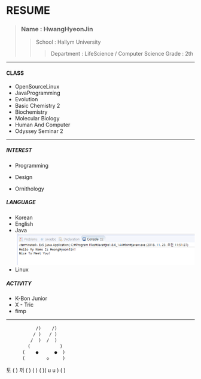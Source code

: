 RESUME
====================  
>### Name : HwangHyeonJin  
>>School : Hallym University  
>>>Department : LifeScience / Computer Science 
Grade : 2th
------------------------
#### CLASS 
- OpenSourceLinux   
- JavaProgramming    
- Evolution  
- Basic Chemistry 2  
- Biochemistry  
- Molecular Biology  
- Human And Computer  
- Odyssey Seminar 2  
 -------------------------
##### INTEREST   
- Programming   

- Design   
- Ornithology    

##### LANGUAGE  
- Korean  
- English  
- Java  
![2](2.png)
- Linux  

##### ACTIVITY  
- K-Bon Junior  
- X - Tric  
- fimp
 ------------------------  
               /)    /)
              / )   / )
             /  )  /  )
            (           )
          (    ●      ●  )
          (        ◇     )
토         (             )          끼
          (                )
         (                  )
      ( )(    u         u  )
          (               )

 
